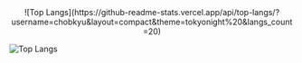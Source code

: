 

<!--
**chobkyu/chobkyu** is a ✨ _special_ ✨ repository because its `README.md` (this file) appears on your GitHub profile.

Here are some ideas to get you started:

- 🔭 I’m currently working on ...
- 🌱 I’m currently learning ...
- 👯 I’m looking to collaborate on ...
- 🤔 I’m looking for help with ...
- 💬 Ask me about ...
- 📫 How to reach me: ...
- 😄 Pronouns: ...
- ⚡ Fun fact: ...
-->
 <div align="center">![Top Langs](https://github-readme-stats.vercel.app/api/top-langs/?username=chobkyu&layout=compact&theme=tokyonight%20&langs_count=20)</div>

![Top Langs](https://github-readme-stats.vercel.app/api/top-langs/?username=chobkyu&layout=compact&theme=tokyonight%20&langs_count=20)

